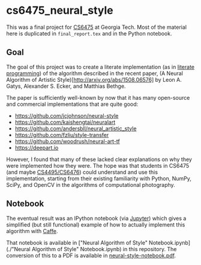 # cs6475\_neural\_style

This was a final project for
[CS6475](http://www.omscs.gatech.edu/cs-6475-computational-photography)
at Georgia Tech.  Most of the material here is duplicated in
`final_report.tex` and in the Python notebook.

## Goal

The goal of this project was to create a literate implementation (as
in
[literate programming](https://en.wikipedia.org/wiki/Literate_programming))
of the algorithm described in the recent paper, (A Neural Algorithm of
Artistic Style)[http://arxiv.org/abs/1508.06576] by Leon A. Gatys,
Alexander S. Ecker, and Matthias Bethge.

The paper is sufficiently well-known by now that it has many
open-source and commercial implementations that are quite good:

- https://github.com/jcjohnson/neural-style
- https://github.com/kaishengtai/neuralart
- https://github.com/andersbll/neural_artistic_style
- https://github.com/fzliu/style-transfer
- https://github.com/woodrush/neural-art-tf
- https://deepart.io

However, I found that many of these lacked clear explanations on why
they were implemented how they were.  The hope was that students in
CS6475 (and maybe
[CS4495/CS6476](http://www.cc.gatech.edu/~hays/compvision/)) could
understand and use this implementation, starting from their existing
familiarity with Python, NumPy, SciPy, and OpenCV in the algorithms of
computational photography.

## Notebook

The eventual result was an IPython notebook (via
[Jupyter](https://jupyter.org/)) which gives a simplified (but still
functional) example of how to actually implement this algorithm with
[Caffe](http://caffe.berkeleyvision.org/).

That notebook is available in
["Neural Algorithm of Style" Notebook.ipynb](./"Neural Algorithm of
Style" Notebook.ipynb) in this repository.  The conversion of this to
a PDF is available in
[neural-style-notebook.pdf](./neural-style-notebook.pdf).
